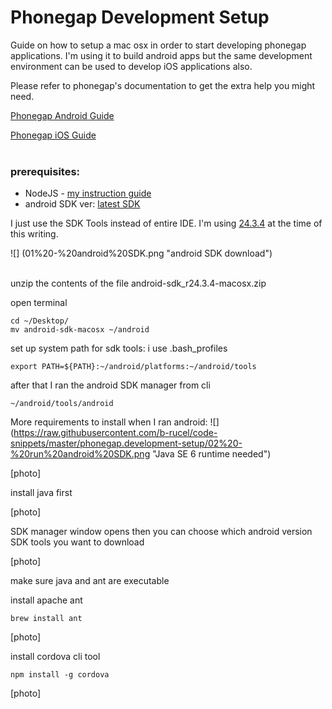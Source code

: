 # Phonegap Development Setup

Guide on how to setup a mac osx in order to start developing phonegap applications. I'm using it to build android apps but the same development environment can be used to develop iOS applications also.

Please refer to phonegap's documentation to get the extra help you might need.

[Phonegap Android Guide](http://docs.phonegap.com/en/edge/guide_platforms_android_index.md.html#Android%20Platform%20Guide)

[Phonegap iOS Guide](http://docs.phonegap.com/en/edge/guide_platforms_ios_index.md.html#iOS%20Platform%20Guide)
<br /><br />


### prerequisites:
- NodeJS - [my instruction guide](https://github.com/b-rucel/code-snippets/tree/master/mac.node_setup)
- android SDK ver: [latest SDK](http://developer.android.com/sdk/index.html)

I just use the SDK Tools instead of entire IDE. I'm using
[24.3.4](http://dl.google.com/android/android-sdk_r24.3.4-macosx.zip) at the time of this writing.

![] (01%20-%20android%20SDK.png "android SDK download")
<br /><br />

unzip the contents of the file android-sdk_r24.3.4-macosx.zip

open terminal

    cd ~/Desktop/
    mv android-sdk-macosx ~/android



set up system path for sdk tools: i use .bash_profiles

    export PATH=${PATH}:~/android/platforms:~/android/tools



after that I ran the android SDK manager from cli

    ~/android/tools/android


More requirements to install when I ran android: 
![] (https://raw.githubusercontent.com/b-rucel/code-snippets/master/phonegap.development-setup/02%20-%20run%20android%20SDK.png "Java SE 6 runtime needed")


[photo]

install java first

[photo]

SDK manager window opens then you can choose which android version SDK tools you want to download

[photo]


make sure java and ant are executable


install apache ant

    brew install ant

[photo]


install cordova cli tool

    npm install -g cordova


[photo]




 
